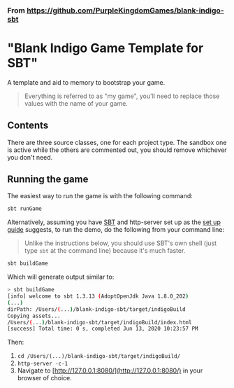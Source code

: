 ### From https://github.com/PurpleKingdomGames/blank-indigo-sbt
# "Blank Indigo Game Template for SBT"

A template and aid to memory to bootstrap your game.

> Everything is referred to as "my game", you'll need to replace those values with the name of your game.

## Contents

There are three source classes, one for each project type. The sandbox one is active while the others are commented out, you should remove whichever you don't need.

## Running the game

The easiest way to run the game is with the following command:

```bash
sbt runGame
```

Alternatively, assuming you have [SBT](https://www.scala-sbt.org/) and http-server set up as the [set up guide](https://indigoengine.io/docs/quickstart/setup-and-configuration) suggests, to run the demo, do the following from your command line:

> Unlike the instructions below, you should use SBT's own shell (just type `sbt` at the command line) because it's much faster.

```bash
sbt buildGame
```

Which will generate output similar to:

```bash
> sbt buildGame
[info] welcome to sbt 1.3.13 (AdoptOpenJdk Java 1.8.0_202)
(...)
dirPath: /Users/(...)/blank-indigo-sbt/target/indigoBuild
Copying assets...
/Users/(...)/blank-indigo-sbt/target/indigoBuild/index.html
[success] Total time: 0 s, completed Jun 13, 2020 10:23:57 PM
```

Then:

1. `cd /Users/(...)/blank-indigo-sbt/target/indigoBuild/`
2. `http-server -c-1`
3. Navigate to [http://127.0.0.1:8080/](http://127.0.0.1:8080/) in your browser of choice.
